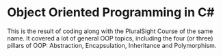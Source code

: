 # Object Oriented Programming in C#

This is the result of coding along with the PluralSight Course of the same name.  It covered a lot of general OOP topics, including the four (or three) pillars of OOP: Abstraction, Encapsulation, Inheritance and Polymorphism.
